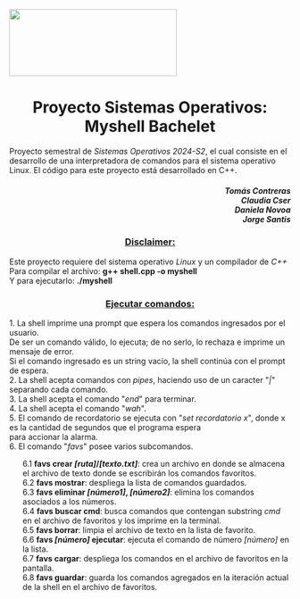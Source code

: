 <head>
   <img src="https://normasgraficas.udec.cl/sites/default/files/marcaderecha.png" width="300" height="120">
</head>
<body>
   <h1 align="center"><b></b>Proyecto Sistemas Operativos: Myshell Bachelet</b></h1>
   Proyecto semestral de <i>Sistemas Operativos 2024-S2</i>, el cual consiste en el desarrollo de una interpretadora de comandos para el sistema operativo Linux.
   El código para este proyecto está desarrollado en C++.
   <h4 align="right"><i>
      Tomás Contreras<br>
      Claudia Cser<br>
      Daniela Novoa<br>
      Jorge Santis<br>
   </i></h4>

   <h3 align="center"><ins>Disclaimer:</ins></h3>
   Este proyecto requiere del sistema operativo <em>Linux</em> y un compilador de <em>C++</em><br>
   Para compilar el archivo: <strong>g++ shell.cpp -o myshell</strong><br>
   Y para ejecutarlo: <strong>./myshell</strong><br>

   <h3 align="center"><ins>Ejecutar comandos:</ins></h3>
   1. La shell imprime una prompt que espera los comandos ingresados por el usuario.<br>
      De ser un comando válido, lo ejecuta; de no serlo, lo rechaza e imprime un mensaje de error.<br>
      Si el comando ingresado es un string vacío, la shell continúa con el prompt de espera.<br>
   2. La shell acepta comandos con <i>pipes</i>, haciendo uso de un caracter "<i>|</i>" separando cada comando.<br>
   3. La shell acepta el comando "<i>end</i>" para terminar.<br>
   4. La shell acepta el comando "<i>wah</i>".<br>
   5. El comando de recordatorio se ejecuta con "<i>set recordatorio x</i>", donde x es la cantidad de segundos que el programa espera<br> 
      para accionar la alarma.<br>
   6. El comando "<i>favs</i>" posee varios subcomandos.<br>
   <ul>
      6.1 <b>favs crear <i>[ruta]</i>/<i>[texto.txt]</i></b>: crea un archivo en donde se almacena el archivo de texto donde se escribirán los comandos favoritos.<br>
      6.2 <b>favs mostrar</b>: despliega la lista de comandos guardados.<br>
      6.3 <b>favs eliminar <i>[número1]</i>, <i>[número2]</i></b>: elimina los comandos asociados a los números.<br>
      6.4 <b>favs buscar cmd</b>: busca comandos que contengan substring <i>cmd</i> en el archivo de favoritos y los imprime en la terminal.<br>
      6.5 <b>favs borrar</b>: limpia el archivo de texto en la lista de favorito.<br>
      6.6 <b>favs <i>[número]</i> ejecutar</b>: ejecuta el comando de número <i>[número]</i> en la lista.<br>
      6.7 <b>favs cargar</b>: despliega los comandos en el archivo de favoritos en la pantalla.<br>
      6.8 <b>favs guardar</b>: guarda los comandos agregados en la iteración actual de la shell en el archivo de favoritos.<br>
   </ul>
</body>
   
